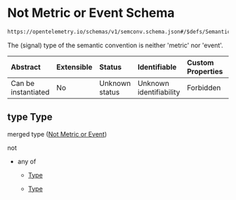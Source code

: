 # Not Metric or Event Schema

```txt
https://opentelemetry.io/schemas/v1/semconv.schema.json#/$defs/SemanticConventionBase/allOf/0/if/properties/type
```

The (signal) type of the semantic convention is neither 'metric' nor 'event'.

| Abstract            | Extensible | Status         | Identifiable            | Custom Properties | Additional Properties | Access Restrictions | Defined In                                                                           |
| :------------------ | :--------- | :------------- | :---------------------- | :---------------- | :-------------------- | :------------------ | :----------------------------------------------------------------------------------- |
| Can be instantiated | No         | Unknown status | Unknown identifiability | Forbidden         | Allowed               | none                | [semconv.schema.json\*](../../../schemas/semconv.schema.json "open original schema") |

## type Type

merged type ([Not Metric or Event](../semantic/semconv-opentelemetry-semantic-convention-schema-definitions-semantic-convention-base-allof-not-metric-or-event-not-metric-or-event-properties-not-metric-or-event.md))

not

* any of

  * [Type](../semantic/semconv-opentelemetry-semantic-convention-schema-definitions-semantic-convention-base-allof-not-metric-or-event-not-metric-or-event-properties-not-metric-or-event-not-metric-or-event-anyof-type.md "check type definition")

  * [Type](../semantic/semconv-opentelemetry-semantic-convention-schema-definitions-semantic-convention-base-allof-not-metric-or-event-not-metric-or-event-properties-not-metric-or-event-not-metric-or-event-anyof-type-1.md "check type definition")
